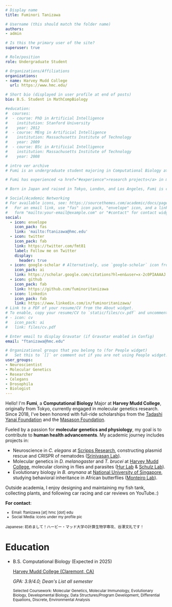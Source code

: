 ```yaml
---
# Display name
title: Fuminori Tanizawa

# Username (this should match the folder name)
authors:
- admin

# Is this the primary user of the site?
superuser: true

# Role/position
role: Undergraduate Student

# Organizations/Affiliations
organizations:
- name: Harvey Mudd College
  url: https://www.hmc.edu/

# Short bio (displayed in user profile at end of posts)
bio: B.S. Student in MathCompBiology

#education:
#  courses:
#  - course: PhD in Artificial Intelligence
#    institution: Stanford University
#    year: 2012
#  - course: MEng in Artificial Intelligence
#    institution: Massachusetts Institute of Technology
#    year: 2009
#  - course: BSc in Artificial Intelligence
#    institution: Massachusetts Institute of Technology
#    year: 2008

# intro ver archive
# Fumi is an undergraduate student majoring in Computational Biology at Harvey Mudd College in California. He is particularly interested in both molecular and evolutionary genetics. 

# Fumi has experienced <a href="#experience">research projects</a> in molecular genetics, evolutionary development, and behavioral biology at the National University of Singapore with Professor <a href="https://lepdata.org/monteiro/">Antonia Monteiro</a>, Shizuoka University with Professor <a href="https://green.shizuoka.ac.jp/staff_en/166/">Hiroyuki Takemoto</a>, and Harvey Mudd College with Professor <a href="https://www.hmc.edu/biology/faculty-staff/jae-hur/">Jae Hur</a>. (<a href="#featured">Publications</a>)

# Born in Japan and raised in Tokyo, London, and Los Angeles, Fumi is culturally adaptable and fluent in both English and Japanese. He considers himself to be passionate, adaptable, and patient. In his free time, he enjoys going to the gym, drinking coffee, and <a href="#slider">scuba diving</a>.

# Social/Academic Networking
# For available icons, see: https://sourcethemes.com/academic/docs/page-builder/#icons
#   For an email link, use "fas" icon pack, "envelope" icon, and a link in the
#   form "mailto:your-email@example.com" or "#contact" for contact widget.
social:
  - icon: envelope
    icon_pack: fas
    link: 'mailto:ftanizawa@hmc.edu'
  - icon: twitter
    icon_pack: fab
    link: https://twitter.com/fmt81
    label: Follow me on Twitter
    display:
      header: true
  - icon: google-scholar # Alternatively, use `google-scholar` icon from `ai` icon pack
    icon_pack: ai
    link: https://scholar.google.com/citations?hl=en&user=x-2c0PIAAAAJ
  - icon: github
    icon_pack: fab
    link: https://github.com/fuminoritanizawa
  - icon: linkedin
    icon_pack: fab
    link: https://www.linkedin.com/in/fuminoritanizawa/
# Link to a PDF of your resume/CV from the About widget.
# To enable, copy your resume/CV to `static/files/cv.pdf` and uncomment the lines below.
# - icon: cv
#   icon_pack: ai
#   link: files/cv.pdf

# Enter email to display Gravatar (if Gravatar enabled in Config)
email: "ftanizawa@hmc.edu"

# Organizational groups that you belong to (for People widget)
#   Set this to `[]` or comment out if you are not using People widget.
user_groups:
- Neuroscientist
- Molecular Genetics
- Researcher
- Celegans
- Drosophila
- Biologist
---
```

Hello! I'm **Fumi**, a **Computational Biology** Major at **Harvey Mudd College**, originally from Tokyo, currently engaged in molecular genetics research. Since 2018, I've been honored with full-ride scholarships from the <a href ="https://www.yanaitadashi-foundation.or.jp/en/">Tadashi Yanai Foundation</a> and the <a href="https://masason-foundation.org/en/">Masason Foundation</a>.

Fueled by a passion for **molecular genetics and physiology**, my goal is to contribute to **human health advancements**. My academic journey includes projects in:
- Neuroscience in *C. elegans* at <a href="https://www.scripps.edu/faculty/srinivasan/">Scripps Research</a>, constructing plasmid rescue and CRISPR of nematodes (<a href="https://www.srinivasanlab.org">Srinivasan Lab</a>).
- Molecular genetics in *D. melanogaster* and *T. brucei* at <a href="https://www.hmc.edu">Harvey Mudd College</a>, molecular cloning in flies and parasites (<a href="https://www.hmc.edu/biology/faculty-staff/hur/">Hur Lab</a> & <a href="https://sites.google.com/a/g.hmc.edu/schulzlab/">Schulz Lab</a>).
- Evolutionary biology in *B. anynana* at <a href="https://www.dbs.nus.edu.sg/staffs/antonia-monteiro/">National University of Singapore</a>, studying behavioral inheritance in African butterflies (<a href="https://lepdata.org/monteiro/">Monteiro Lab</a>).

Outside academia, I enjoy designing and maintaining my fish tank, collecting plants, and following car racing and car reviews on YouTube.:) 

**For contact**:
<small>
- Email: ftanizawa [at] hmc [dot] edu
- Social Media: icons under my profile pic
</small>

<small>Japanese: 初めまして！ハービー・マッド大学の計算生物学専攻、谷澤文礼です！</small>
<br>

# Education
<ul class="ul-edu fa-ul">
  <li>
    <i class="fa-li fas fa-graduation-cap"></i>
    <div class="description">
        <p class="course"> B.S. Computational Biology (Expected in 2025)</p>
        <p class="institution"> <a href="https://www.hmc.edu/">Harvey Mudd College (Claremont, CA)</a> </p>
        <p class="detail"><i>GPA: 3.9/4.0; Dean's List all semester</i></p>
        <small><p class="detial">Selected Coursework: Molecular Genetics, Molecular Immunology, Evolutionary Biology, Developmental Biology, Data Structures/Program Development, Differential Equations, Discrete, Environmental Analysis</p></small>
    </div>
  </li>
</ul>